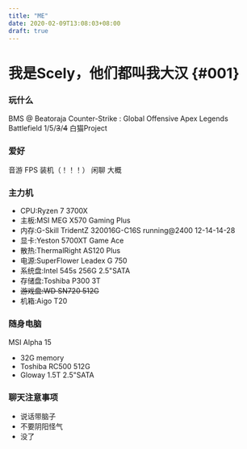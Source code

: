 ```yaml
---
title: "ME"
date: 2020-02-09T13:08:03+08:00
draft: true
---
```

# 我是Scely，他们都叫我大汉 {#001}
### 玩什么
BMS @ Beatoraja
Counter-Strike : Global Offensive
Apex Legends
Battlefield 1/5/~~3~~/~~4~~
白猫Project
### 爱好
音游
FPS
装机（！！！）
闲聊 大概
### 主力机
- CPU:Ryzen 7 3700X
- 主板:MSI MEG X570 Gaming Plus
- 内存:G-Skill TridentZ 320016G-C16S running@2400 12-14-14-28
- 显卡:Yeston 5700XT Game Ace
- 散热:ThermalRight AS120 Plus
- 电源:SuperFlower Leadex G 750
- 系统盘:Intel 545s 256G 2.5"SATA
- 存储盘:Toshiba P300 3T
- ~~游戏盘:WD SN720 512G~~
- 机箱:Aigo T20
### 随身电脑
MSI Alpha 15
- 32G memory
- Toshiba RC500 512G
- Gloway 1.5T 2.5"SATA
### 聊天注意事项
- 说话带脑子
- 不要阴阳怪气
- 没了
